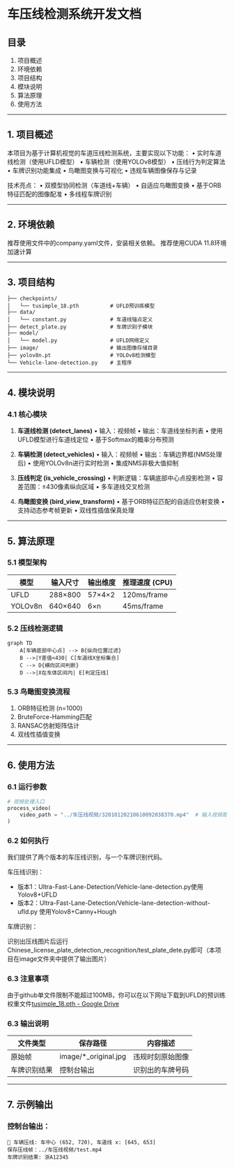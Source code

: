# 车压线检测系统开发文档

## 目录
1. 项目概述
2. 环境依赖
3. 项目结构
4. 模块说明
5. 算法原理
6. 使用方法


---

## 1. 项目概述
本项目为基于计算机视觉的车道压线检测系统，主要实现以下功能：
• 实时车道线检测（使用UFLD模型）
• 车辆检测（使用YOLOv8模型）
• 压线行为判定算法
• 车牌识别功能集成
• 鸟瞰图变换与可视化
• 违规车辆图像保存与记录

技术亮点：
• 双模型协同检测（车道线+车辆）
• 自适应鸟瞰图变换
• 基于ORB特征匹配的图像配准
• 多线程车牌识别

---

## 2. 环境依赖
推荐使用文件中的company.yaml文件，安装相关依赖。
推荐使用CUDA 11.8环境加速计算

---

## 3. 项目结构
```
├── checkpoints/
│   └── tusimple_18.pth          # UFLD预训练模型
├── data/
│   └── constant.py              # 车道线锚点定义
├── detect_plate.py              # 车牌识别子模块
├── model/
│   └── model.py                 # UFLD网络定义
├── image/                       # 输出图像存储目录
├── yolov8n.pt                   # YOLOv8检测模型
└── Vehicle-lane-detection.py    # 主程序
```

---

## 4. 模块说明

### 4.1 核心模块
1. **车道线检测 (detect_lanes)**
   • 输入：视频帧
   • 输出：车道线坐标列表
   • 使用UFLD模型进行车道线定位
   • 基于Softmax的概率分布预测

2. **车辆检测 (detect_vehicles)**
   • 输入：视频帧
   • 输出：车辆边界框(NMS处理后)
   • 使用YOLOv8n进行实时检测
   • 集成NMS非极大值抑制

3. **压线判定 (is_vehicle_crossing)**
   • 判断逻辑：车辆底部中心点投影检测
   • 容差范围：±430像素纵向区域
   • 多车道线交叉检测

4. **鸟瞰图变换 (bird_view_transform)**
   • 基于ORB特征匹配的自适应仿射变换
   • 支持动态参考帧更新
   • 双线性插值保真处理

---

## 5. 算法原理

### 5.1 模型架构
| 模型        | 输入尺寸   | 输出维度      | 推理速度 (CPU) |
|------------|-----------|-------------|---------------|
| UFLD       | 288×800   | 57×4×2      | 120ms/frame   |
| YOLOv8n    | 640×640   | 6×n         | 45ms/frame    |

### 5.2 压线检测逻辑
```mermaid
graph TD
    A[车辆底部中心点] --> B{纵向位置过滤}
    B -->|Y差值<430| C[车道线X坐标集合]
    C --> D{横向区间判断}
    D -->|X在车体区间内| E[判定压线]
```

### 5.3 鸟瞰图变换流程
1. ORB特征检测 (n=1000)
2. BruteForce-Hamming匹配
3. RANSAC仿射矩阵估计
4. 双线性插值变换

---

## 6. 使用方法

### 6.1 运行参数
```python
# 视频处理入口
process_video(
    video_path = "../车压线视频/32010120210610092038370.mp4"  # 输入视频路径
)
```

### 6.2 如何执行
我们提供了两个版本的车压线识别，与一个车牌识别代码。

车压线识别：

- 版本1：Ultra-Fast-Lane-Detection/Vehicle-lane-detection.py使用Yolov8+UFLD
- 版本2：Ultra-Fast-Lane-Detection/Vehicle-lane-detection-without-ufld.py 使用Yolov8+Canny+Hough

车牌识别：

识别出压线图片后运行Chinese_license_plate_detection_recognition\/test_plate_dete.py即可（本项目在image文件夹中提供了输出图片）

### 6.3 注意事项

由于github单文件限制不能超过100MB，你可以在以下网址下载到UFLD的预训练权重文件[tusimple_18.pth - Google Drive](https://drive.google.com/file/d/1WCYyur5ZaWczH15ecmeDowrW30xcLrCn/view)

### 6.3 输出说明
| 文件类型          | 保存路径      | 内容描述               |
|------------------|-------------|----------------------|
| 原始帧           | image/*_original.jpg | 违规时刻原始图像     |
| 车牌识别结果      | 控制台输出      | 识别出的车牌号码     |

---

## 7. 示例输出

### 控制台输出：
```
🚗 车辆压线: 车中心 (652, 720), 车道线 x: [645, 653]
保存压线帧：../车压线视频/test.mp4
车牌识别结果: 浙A12345
```